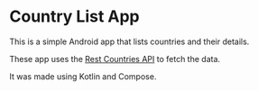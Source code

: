# Country List App

This is a simple Android app that lists countries and their details.

These app uses the [Rest Countries API](https://restcountrihttps://restcountries.com/) to fetch the data.

It was made using Kotlin and Compose.

